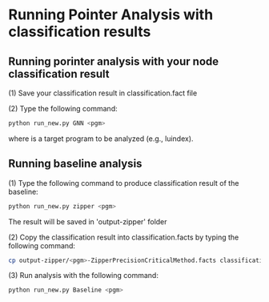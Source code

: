 # Running Pointer Analysis with classification results



## Running porinter analysis with your node classification result

(1) Save your classification result in classification.fact file

(2) Type the following command:

```sh
python run_new.py GNN <pgm>
```
where <pgm> is a target program to be analyzed (e.g., luindex).


## Running baseline analysis 

  
(1) Type the following command to produce classification result of the baseline:
  
```sh
python run_new.py zipper <pgm>
```
The result will be saved in 'output-zipper' folder

  
(2) Copy the classification result into classification.facts by typing the following command:
  
```sh
cp output-zipper/<pgm>-ZipperPrecisionCriticalMethod.facts classification.facts
```

  
(3) Run analysis with the following command:
  
```sh
python run_new.py Baseline <pgm>
```


